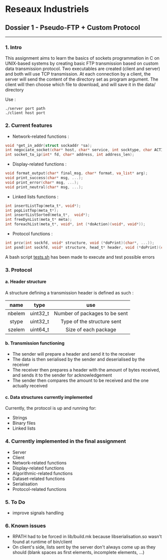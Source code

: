 # Reseaux Industriels
## Dossier 1 - Pseudo-FTP + Custom Protocol
---
### 1. Intro
This assignment aims to learn the basics of sockets programmation in C on UNIX-based systems by creating basic FTP transmission based on custom data transmission protocol.
Two executables are created (client and server) and both will use TCP transmission.
At each connection by a client, the server will send the content of the directory set as program argument.
The client will then choose which file to download, and will save it in the data/ directory

Use :
```shell
./server port path
./client host port
```

### 2. Current features
* Network-related functions :
```C
void *get_in_addr(struct sockaddr *sa);
int negociate_socket(char* host, char* service, int socktype, char ACTION, void (*on_error)(char*, ...));
int socket_to_ip(int* fd, char* address, int address_len);
```

* Display-related functions :
```C
void format_output(char* final_msg, char* format, va_list* arg);
void print_success(char* msg, ...);
void print_error(char* msg, ...);
void print_neutral(char* msg, ...);
```

* Linked lists functions :
```C
int insertListTop(meta_t*, void*);
int popListTop(meta_t*);
int insertListSorted(meta_t*,  void*);
int freeDynList(meta_t* meta);
int foreachList(meta_t*, void*, int (*doAction)(void*, void*));
```

* Protocol functions :
```C
int prcv(int sockfd, void* structure, void (*doPrint)(char*, ...));
int psnd(int sockfd, void* structure, head_t* header, void (*doPrint)(char*, ...));
```

A bash script [tests.sh](https://github.com/gilleshenrard/ITLG_reseaux_industriels/blob/master/tests.sh) has been made to execute and test possible errors

### 3. Protocol
#### a. Header structure
A structure defining a transmission header is defined as such :

|  name  |  type    |             use               |
|:------:|:--------:|:-----------------------------:|
| nbelem | uint32_t | Number of packages to be sent |
| stype  | uint32_t | Type of the structure sent    |
| szelem | uint64_t | Size of each package          |

#### b. Transmission functioning
- The sender will prepare a header and send it to the receiver
- The data is then serialised by the sender and deserialised by the receiver
- The receiver then prepares a header with the amount of bytes received,
    and sends it to the sender for acknowledgement
- The sender then compares the amount to be received and the one actually
    received

#### c. Data structures currently implemented
Currently, the protocol is up and running for:
- Strings
- Binary files
- Linked lists

### 4. Currently implemented in the final assignment
* Server
* Client
* Network-related functions
* Display-related functions
* Algorithmic-related functions
* Dataset-related functions
* Serialisation
* Protocol-related functions

### 5. To Do
* improve signals handling

### 6. Known issues
* RPATH had to be forced in lib/build.mk because libserialisation.so wasn't found at runtime of bin/client
* On client's side, lists sent by the server don't always come up as they should (blank spaces as first elements, incomplete elements, ...)
